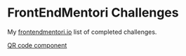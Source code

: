 # FrontEndMentori Challenges

My [frontendmentori.io](frontendmentori.io) list of completed challenges.

[QR code component](/challenges/qr-code-component/index.html)
